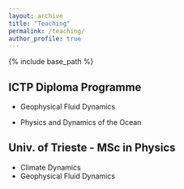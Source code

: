 ```yaml
---
layout: archive
title: "Teaching"
permalink: /teaching/
author_profile: true
---
```


{% include base_path %}


## ICTP Diploma Programme

* Geophysical Fluid Dynamics

* Physics and Dynamics of the Ocean

## Univ. of Trieste - MSc in Physics

* Climate Dynamics
* Geophysical Fluid Dynamics

